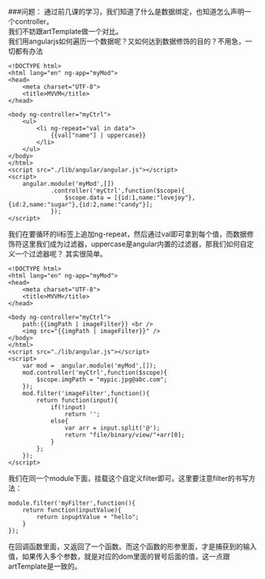 ###问题：
通过前几课的学习，我们知道了什么是数据绑定，也知道怎么声明一个controller。<br />
我们不妨跟artTemplate做一个对比。<br />
我们用angularjs如何遍历一个数据呢？又如何达到数据修饰的目的？不用急，一切都有办法<br />

```
<!DOCTYPE html>
<html lang="en" ng-app="myMod">
<head>
    <meta charset="UTF-8">
    <title>MVVM</title>
</head>

<body ng-controller="myCtrl">
    <ul>
        <li ng-repeat="val in data">
            {{val["name"] | uppercase}}
        </li>
    </ul>
</body>
</html>
<script src="./lib/angular/angular.js"></script>
<script>
    angular.module('myMod',[])
            .controller('myCtrl',function($scope){
                $scope.data = [{id:1,name:"lovejoy"},{id:2,name:"sugar"},{id:2,name:"candy"}];
            });
</script>

```

我们在要循环的li标签上追加ng-repeat，然后通过val即可拿到每个值，而数据修饰符这里我们成为过滤器，uppercase是angular内置的过滤器，那我们如何自定义一个过滤器呢？
其实很简单。

```
<!DOCTYPE html>
<html lang="en" ng-app="myMod">
<head>
    <meta charset="UTF-8">
    <title>MVVM</title>
</head>

<body ng-controller="myCtrl">
    path:{{imgPath | imageFilter}} <br />
    <img src="{{imgPath | imageFilter}}" />
</body>
</html>
<script src="./lib/angular.js"></script>
<script>
    var mod =  angular.module('myMod',[]);
    mod.controller('myCtrl',function($scope){
        $scope.imgPath = "mypic.jpg@abc.com";
    });
    mod.filter('imageFilter',function(){
        return function(input){
            if(!input)
                return '';
            else{
                var arr = input.split('@');
                return "file/binary/view/"+arr[0];
            }
        };
    });
</script>

```
我们在同一个module下面，挂载这个自定义filter即可。这里要注意filter的书写方法：

```
module.filter('myFilter',function(){
    return function(inputValue){
        return inpuptValue + "hello";
    }
});

```
在回调函数里面，又返回了一个函数。而这个函数的形参里面，才是捕获到的输入值，如果传入多个参数，就是对应的dom里面的冒号后面的值，这一点跟artTemplate是一致的。



